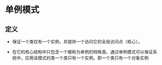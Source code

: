 # 单例模式

## 定义

+ 保证一个类仅有一个实例，并提供一个访问它的全局访问点（核心）。

+ 在它的核心结构中只包含一个被称为单例的特殊类。通过单例模式可以保证系统中，应用该模式的类一个类只有一个实例。即一个类只有一个对象实例
